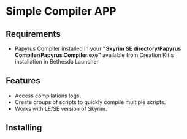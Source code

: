 # Simple Compiler APP

## Requirements
* Papyrus Compiler installed in your **"Skyrim SE directory/Papyrus Compiler/Papyrus Compiler.exe"** available from Creation Kit's installation in Bethesda Launcher

## Features
* Access compilations logs.
* Create groups of scripts to quickly compile multiple scripts.
* Works with LE/SE version of Skyrim.

## Installing
